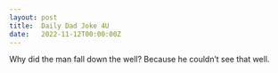 ```yaml
---
layout: post
title:  Daily Dad Joke 4U
date:   2022-11-12T00:00:00Z
---
```

Why did the man fall down the well? Because he couldn’t see that well.
